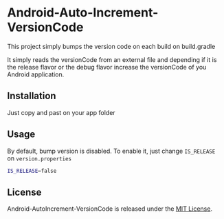 # Android-Auto-Increment-VersionCode
This project simply bumps the version code on each build on build.gradle

It simply reads the versionCode from an external file and depending if it is the release flavor or the debug flavor increase the versionCode of you Android application.

## Installation

Just copy and past on your app folder

## Usage

By default, bump version is disabled. To enable it, just change `IS_RELEASE` on `version.properties`

```sh
IS_RELEASE=false
```

## License

Android-AutoIncrement-VersionCode is released under the [MIT License](http://www.opensource.org/licenses/MIT).
